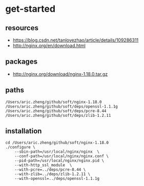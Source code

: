 # get-started

## resources
- https://blog.csdn.net/tanlovezhao/article/details/109286311
- http://nginx.org/en/download.html

## packages
- http://nginx.org/download/nginx-1.18.0.tar.gz

## paths
```shell
/Users/aric.zheng/github/soft/nginx-1.18.0
/Users/aric.zheng/github/soft/deps/openssl-1.1.1g
/Users/aric.zheng/github/soft/deps/pcre-8.44
/Users/aric.zheng/github/soft/deps/zlib-1.2.11
```

## installation
```shell
cd /Users/aric.zheng/github/soft/nginx-1.18.0
./configure \
    --sbin-path=/usr/local/nginx/nginx  \
    --conf-path=/usr/local/nginx/nginx.conf \
    --pid-path=/usr/local/nginx/nginx.pid \
    --with-http_ssl_module  \
    --with-pcre=../deps/pcre-8.44 \
    --with-zlib=../deps/zlib-1.2.11 \
    --with-openssl=../deps/openssl-1.1.1g
```
